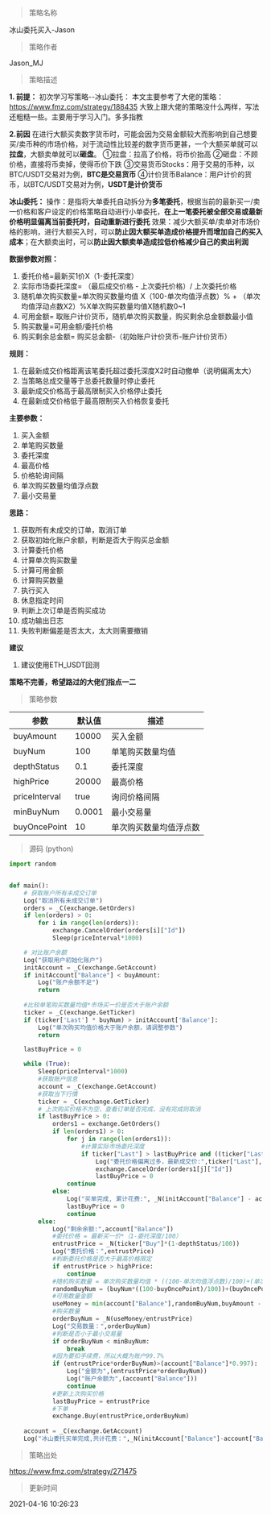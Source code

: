 
> 策略名称

冰山委托买入-Jason

> 策略作者

Jason_MJ

> 策略描述

**1. 前提：**
    初次学习写策略--冰山委托：
    本文主要参考了大佬的策略：https://www.fmz.com/strategy/188435
大致上跟大佬的策略没什么两样，写法还粗糙一些。主要用于学习入门。多多指教

**2.前因**
    在进行大额买卖数字货币时，可能会因为交易金额较大而影响到自己想要买/卖币种的市场价格，对于流动性比较差的数字货币更甚，一个大额买单就可以**拉盘**，大额卖单就可以**砸盘**。
    ①拉盘：拉高了价格，将币价抬高
    ②砸盘：不顾价格，直接将币卖掉，使得币价下跌
    ③交易货币Stocks：用于交易的币种，以BTC/USDT交易对为例，**BTC是交易货币**
    ④计价货币Balance：用户计价的货币，以BTC/USDT交易对为例，**USDT是计价货币**

**冰山委托：**
    操作：是指将大单委托自动拆分为**多笔委托**，根据当前的最新买一/卖一价格和客户设定的价格策略自动进行小单委托，**在上一笔委托被全部交易或最新价格明显偏离当前委托时，自动重新进行委托**
    效果：减少大额买单/卖单对市场价格的影响，进行大额买入时，可以**防止因大额买单造成价格提升而增加自己的买入成本**；在大额卖出时，可以**防止因大额卖单造成拉低价格减少自己的卖出利润**

**数据参数对照：**
1. 委托价格=最新买1价X（1-委托深度）
2. 实际市场委托深度= （最后成交价格 - 上次委托价格）/ 上次委托价格
3. 随机单次购买数量=单次购买数量均值 X（100-单次均值浮点数）% + （单次均值浮动点数X2）%X单次购买数量均值X随机数0~1
4. 可用金额= 取账户计价货币，随机单次购买数量，购买剩余总金额数最小值
5. 购买数量=可用金额/委托价格
6. 购买剩余总金额= 购买总金额-（初始账户计价货币-账户计价货币）


**规则：**
1. 在最新成交价格距离该笔委托超过委托深度X2时自动撤单（说明偏离太大）
2. 当策略总成交量等于总委托数量时停止委托
3. 最新成交价格高于最高限制买入价格停止委托
4. 在最新成交价格低于最高限制买入价格恢复委托

**主要参数：**
1. 买入金额
2. 单笔购买数量
3. 委托深度
4. 最高价格
5. 价格轮询间隔
6. 单次购买数量均值浮点数
7. 最小交易量

**思路：**
1. 获取所有未成交的订单，取消订单
2. 获取初始化账户余额，判断是否大于购买总金额
3. 计算委托价格
4. 计算单次购买数量
5. 计算可用金额
6. 计算购买数量
7. 执行买入
8. 休息指定时间
9. 判断上次订单是否购买成功
10. 成功输出日志
11. 失败判断偏差是否太大，太大则需要撤销

**建议**
1. 建议使用ETH_USDT回测

**策略不完善，希望路过的大佬们指点一二**

> 策略参数



|参数|默认值|描述|
|----|----|----|
|buyAmount|10000|买入金额|
|buyNum|100|单笔购买数量均值|
|depthStatus|0.1|委托深度|
|highPrice|20000|最高价格|
|priceInterval|true|询问价格间隔|
|minBuyNum|0.0001|最小交易量|
|buyOncePoint|10|单次购买数量均值浮点数|


> 源码 (python)

``` python
import random


def main():
    # 获取账户所有未成交订单
    Log("取消所有未成交订单")
    orders = _C(exchange.GetOrders)
    if len(orders) > 0:
        for i in range(len(orders)):
            exchange.CancelOrder(orders[i]["Id"])
            Sleep(priceInterval*1000)

    # 对比账户余额
    Log("获取用户初始化账户")
    initAccount = _C(exchange.GetAccount)
    if initAccount["Balance"] < buyAmount:
        Log("账户余额不足")
        return
    
    #比较单笔购买数量均值*市场买一价是否大于账户余额
    ticker = _C(exchange.GetTicker)
    if (ticker['Last'] * buyNum) > initAccount['Balance']:
        Log("单次购买均值价格大于账户余额，请调整参数")
        return

    lastBuyPrice = 0

    while (True):
        Sleep(priceInterval*1000)
        #获取账户信息
        account = _C(exchange.GetAccount)
        #获取当下行情
        ticker = _C(exchange.GetTicker)
        # 上次购买价格不为空，查看订单是否完成，没有完成则取消
        if lastBuyPrice > 0:
            orders1 = exchange.GetOrders()
            if len(orders1) > 0:
                for j in range(len(orders1)):
                    #计算实际市场委托深度
                    if ticker["Last"] > lastBuyPrice and ((ticker["Last"] - lastBuyPrice)/lastBuyPrice) > (2* (depthStatus/100)):
                        Log("委托价格偏离过多，最新成交价:",ticker["Last"],"委托价",lastBuyPrice)
                        exchange.CancelOrder(orders1[j]["Id"])
                        lastBuyPrice = 0
                continue
            else:
                Log("买单完成, 累计花费:", _N(initAccount["Balance"] - account["Balance"]), "平均买入价:", _N((initAccount["Balance"] - account["Balance"]) / (account["Stocks"] - initAccount["Stocks"])))
                lastBuyPrice = 0
                continue     
        else:
            Log("剩余余额:",account["Balance"])
            #委托价格 = 最新买一价*（1-委托深度/100）
            entrustPrice = _N(ticker["Buy"]*(1-depthStatus/100))
            Log("委托价格：",entrustPrice)
            #判断委托价格是否大于最高价格限定
            if entrustPrice > highPrice:
                continue
            #随机购买数量 = 单次购买数量均值 * ((100-单次均值浮点数)/100)+(单次均值浮点数*2 /100* 单次购买数量均值 *随机数0~1)  
            randomBuyNum = (buyNum*((100-buyOncePoint)/100))+(buyOncePoint*2/100 *buyNum*random.random())
            #可用数量金额 
            useMoney = min(account["Balance"],randomBuyNum,buyAmount - (initAccount["Balance"] - account["Balance"]))
            #购买数量
            orderBuyNum = _N(useMoney/entrustPrice)
            Log("交易数量：",orderBuyNum)
            #判断是否小于最小交易量
            if orderBuyNum < minBuyNum:
                break
            #因为要扣手续费，所以大概为账户99.7%
            if (entrustPrice*orderBuyNum)>(account["Balance"]*0.997):
                Log("金额为",(entrustPrice*orderBuyNum))
                Log("账户余额为",(account["Balance"]))
                continue
            #更新上次购买价格
            lastBuyPrice = entrustPrice
            #下单
            exchange.Buy(entrustPrice,orderBuyNum)
            
    account = _C(exchange.GetAccount)  
    Log("冰山委托买单完成,共计花费：",_N(initAccount["Balance"]-account["Balance"]),"平均单价为:",_N((initAccount["Balance"]-account["Balance"])/(account["Stocks"]-initAccount["Stocks"])))        

```

> 策略出处

https://www.fmz.com/strategy/271475

> 更新时间

2021-04-16 10:26:23
